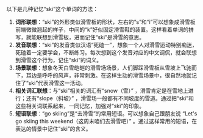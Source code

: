 以下是几种记忆“ski”这个单词的方法：
1. **词形联想**：“ski”的外形类似滑雪板的形状，左右的“s”和“i”可以想象成滑雪板前端微微翘起的样子，中间的“k”好似固定滑雪鞋的装置。这样看着单词的拼写，就能联想到滑雪板，进而记住“ski”是滑雪的意思。
2. **发音联想**：“ski”的发音类似汉语“死磕一”，想象一个人对滑雪运动特别痴迷，死磕着一定要学会，不断练习。每次想到这个发音对应的中文调侃，就会联想到滑雪这个行为，记住“ski”的词义。
3. **场景联想**：想象冬天白雪皑皑的滑雪场场景，人们脚踩滑雪板从雪坡上飞驰而下，耳边是呼呼的风声，非常刺激。在这样生动的滑雪场景中，很自然地就记住了“ski”代表滑雪这一活动。
4. **相关词汇联想**：与“ski”相关的词汇有“snow（雪）” ，滑雪肯定是在雪地上进行；还有“slope（斜坡）” ，滑雪场一般都有不同坡度的雪道。通过把“ski”和这些相关词联系起来，一同记忆，加强对“ski”的印象。 
5. **短语联想**：“go skiing”是“去滑雪”的常用短语。可以想象自己跟朋友说 “Let's go skiing this weekend（这周末咱们去滑雪吧）” 。通过这样常用的短语，在表达的情景中记住“ski”的含义。 